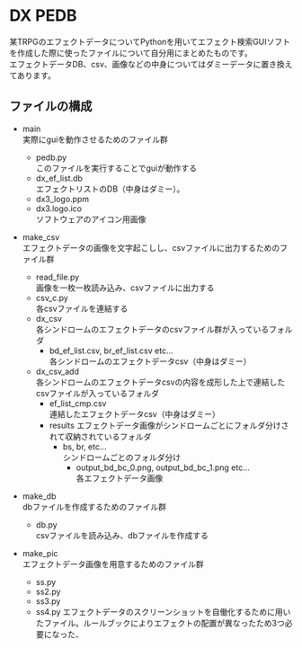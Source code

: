 # DX PEDB
某TRPGのエフェクトデータについてPythonを用いてエフェクト検索GUIソフトを作成した際に使ったファイルについて自分用にまとめたものです。  
エフェクトデータDB、csv、画像などの中身についてはダミーデータに置き換えてあります。  
## ファイルの構成
- main  
実際にguiを動作させるためのファイル群  
  - pedb.py  
このファイルを実行することでguiが動作する  
  - dx_ef_list.db  
エフェクトリストのDB（中身はダミー）。  
  - dx3_logo.ppm  
  - dx3.logo.ico  
ソフトウェアのアイコン用画像  

- make_csv  
エフェクトデータの画像を文字起こしし、csvファイルに出力するためのファイル群  
  - read_file.py  
画像を一枚一枚読み込み、csvファイルに出力する  
  - csv_c.py  
各csvファイルを連結する  
  - dx_csv  
各シンドロームのエフェクトデータのcsvファイル群が入っているフォルダ  
    - bd_ef_list.csv, br_ef_list.csv etc...  
    各シンドロームのエフェクトデータcsv（中身はダミー）  
  - dx_csv_add  
各シンドロームのエフェクトデータcsvの内容を成形した上で連結したcsvファイルが入っているフォルダ  
    - ef_list_cmp.csv  
    連結したエフェクトデータcsv（中身はダミー）  
    - results
      エフェクトデータ画像がシンドロームごとにフォルダ分けされて収納されているフォルダ
        - bs, br, etc...  
        シンドロームごとのフォルダ分け
          - output_bd_bc_0.png, output_bd_bc_1.png etc...  
          各エフェクトデータ画像
- make_db  
dbファイルを作成するためのファイル群
  - db.py  
csvファイルを読み込み、dbファイルを作成する

- make_pic  
エフェクトデータ画像を用意するためのファイル群
  - ss.py  
  - ss2.py  
  - ss3.py  
  - ss4.py
エフェクトデータのスクリーンショットを自働化するために用いたファイル。ルールブックによりエフェクトの配置が異なったため3つ必要になった、